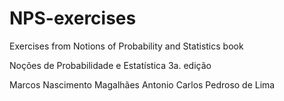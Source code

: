 # NPS-exercises
Exercises from Notions of Probability and Statistics book

Noções de Probabilidade e Estatística
3a. edição

Marcos Nascimento Magalhães
Antonio Carlos Pedroso de Lima
